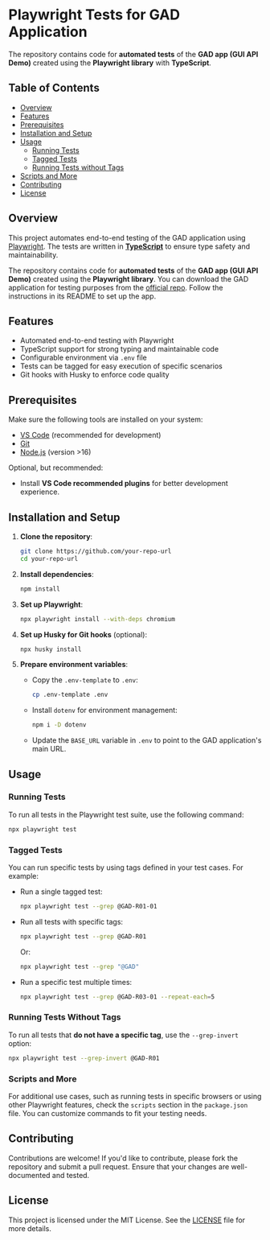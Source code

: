 # Playwright Tests for GAD Application

The repository contains code for **automated tests** of the **GAD app (GUI API Demo)** created using the **Playwright library** with **TypeScript**.

## Table of Contents

- [Overview](#overview)
- [Features](#features)
- [Prerequisites](#prerequisites)
- [Installation and Setup](#installation-and-setup)
- [Usage](#usage)
  - [Running Tests](#running-tests)
  - [Tagged Tests](#tagged-tests)
  - [Running Tests without Tags](#running-tests-without-tags)
- [Scripts and More](#scripts-and-more)
- [Contributing](#contributing)
- [License](#license)

## Overview

This project automates end-to-end testing of the GAD application using [Playwright](https://playwright.dev/). The tests are written in [**TypeScript**](https://www.typescriptlang.org/) to ensure type safety and maintainability.

The repository contains code for **automated tests** of the **GAD app (GUI API Demo)** created using the **Playwright library**. You can download the GAD application for testing purposes from the [official repo](https://github.com/jaktestowac/gad-gui-api-demo). Follow the instructions in its README to set up the app.

## Features

- Automated end-to-end testing with Playwright
- TypeScript support for strong typing and maintainable code
- Configurable environment via `.env` file
- Tests can be tagged for easy execution of specific scenarios
- Git hooks with Husky to enforce code quality

## Prerequisites

Make sure the following tools are installed on your system:

- [VS Code](https://code.visualstudio.com/) (recommended for development)
- [Git](https://git-scm.com/)
- [Node.js](https://nodejs.org/en/) (version >16)
  
Optional, but recommended:

- Install **VS Code recommended plugins** for better development experience.

## Installation and Setup

1. **Clone the repository**:
   ```bash
   git clone https://github.com/your-repo-url
   cd your-repo-url
   ```

2. **Install dependencies**:
   ```bash
   npm install
   ```

3. **Set up Playwright**:
   ```bash
   npx playwright install --with-deps chromium
   ```

4. **Set up Husky for Git hooks** (optional):
   ```bash
   npx husky install
   ```

5. **Prepare environment variables**:
   - Copy the `.env-template` to `.env`:
     ```bash
     cp .env-template .env
     ```
   - Install `dotenv` for environment management:
     ```bash
     npm i -D dotenv
     ```
   - Update the `BASE_URL` variable in `.env` to point to the GAD application's main URL.

## Usage

### Running Tests

To run all tests in the Playwright test suite, use the following command:

```bash
npx playwright test
```

### Tagged Tests

You can run specific tests by using tags defined in your test cases. For example:

- Run a single tagged test:
  ```bash
  npx playwright test --grep @GAD-R01-01
  ```

- Run all tests with specific tags:
  ```bash
  npx playwright test --grep @GAD-R01
  ```

  Or:
  ```bash
  npx playwright test --grep "@GAD"
  ```

- Run a specific test multiple times:
  ```bash
  npx playwright test --grep @GAD-R03-01 --repeat-each=5
  ```

### Running Tests Without Tags

To run all tests that **do not have a specific tag**, use the `--grep-invert` option:

```bash
npx playwright test --grep-invert @GAD-R01
```

### Scripts and More

For additional use cases, such as running tests in specific browsers or using other Playwright features, check the `scripts` section in the `package.json` file. You can customize commands to fit your testing needs.

## Contributing

Contributions are welcome! If you'd like to contribute, please fork the repository and submit a pull request. Ensure that your changes are well-documented and tested.

## License

This project is licensed under the MIT License. See the [LICENSE](LICENSE) file for more details.
